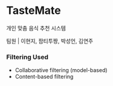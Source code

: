 # TasteMate
개인 맞춤 음식 추천 시스템
  
팀원 | 이현지, 팜티투짱, 박성언, 김연주

### **Filtering Used**  
* Collaborative filtering (model-based)
* Content-based filtering